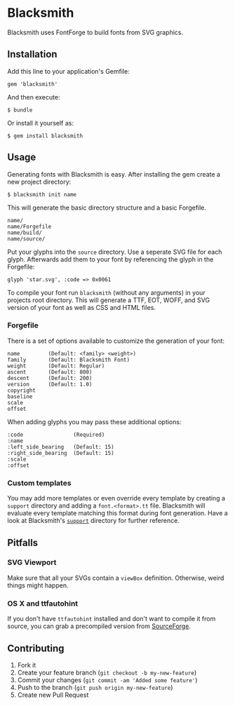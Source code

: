 # Blacksmith

Blacksmith uses FontForge to build fonts from SVG graphics.

## Installation

Add this line to your application's Gemfile:

    gem 'blacksmith'

And then execute:

    $ bundle

Or install it yourself as:

    $ gem install blacksmith


## Usage

Generating fonts with Blacksmith is easy. After installing the gem create a new project
directory:

    $ blacksmith init name

This will generate the basic directory structure and a basic Forgefile.

    name/
    name/Forgefile
    name/build/
    name/source/

Put your glyphs into the `source` directory. Use a seperate SVG file for each glyph. Afterwards add them to your font by referencing the glyph in the Forgefile:

    glyph 'star.svg', :code => 0x0061

To compile your font run `blacksmith` (without any arguments) in your projects root directory. This will generate a TTF, EOT, WOFF, and SVG version of your font as well as CSS and HTML files.

### Forgefile

There is a set of options available to customize the generation of your font:

    name         (Default: <family> <weight>)
    family       (Default: Blacksmith Font)
    weight       (Default: Regular)
    ascent       (Default: 800)
    descent      (Default: 200)
    version      (Default: 1.0)
    copyright
    baseline
    scale
    offset

When adding glyphs you may pass these additional options:

    :code                (Required)
    :name
    :left_side_bearing   (Default: 15)
    :right_side_bearing  (Default: 15)
    :scale
    :offset

### Custom templates

You may add more templates or even override every template by creating a `support` directory and adding a `font.<format>.tt` file. Blacksmith will evaluate every template matching this format during font generation. Have a look at Blacksmith's [`support`](https://github.com/t6d/blacksmith/tree/refactor/support) directory for further reference. 

## Pitfalls

### SVG Viewport

Make sure that all your SVGs contain a `viewBox` definition. Otherwise, weird
things might happen.

### OS X and ttfautohint

If you don't have `ttfautohint` installed and don't want to compile it from
source, you can grab a precompiled version from
[SourceForge](http://sourceforge.net/projects/freetype/files/ttfautohint/).


## Contributing

1. Fork it
2. Create your feature branch (`git checkout -b my-new-feature`)
3. Commit your changes (`git commit -am 'Added some feature'`)
4. Push to the branch (`git push origin my-new-feature`)
5. Create new Pull Request
